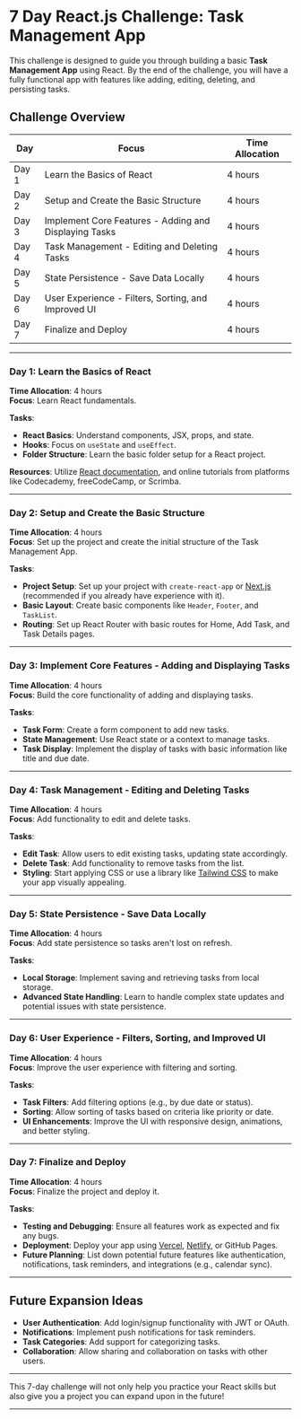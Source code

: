 # 7 Day React.js Challenge: Task Management App

This challenge is designed to guide you through building a basic **Task Management App** using React. By the end of the challenge, you will have a fully functional app with features like adding, editing, deleting, and persisting tasks.

## Challenge Overview

| Day   | Focus                                                 | Time Allocation |
| ----- | ----------------------------------------------------- | --------------- |
| Day 1 | Learn the Basics of React                             | 4 hours         |
| Day 2 | Setup and Create the Basic Structure                  | 4 hours         |
| Day 3 | Implement Core Features - Adding and Displaying Tasks | 4 hours         |
| Day 4 | Task Management - Editing and Deleting Tasks          | 4 hours         |
| Day 5 | State Persistence - Save Data Locally                 | 4 hours         |
| Day 6 | User Experience - Filters, Sorting, and Improved UI   | 4 hours         |
| Day 7 | Finalize and Deploy                                   | 4 hours         |

---

### Day 1: Learn the Basics of React

**Time Allocation**: 4 hours  
**Focus**: Learn React fundamentals.

**Tasks**:

- **React Basics**: Understand components, JSX, props, and state.
- **Hooks**: Focus on `useState` and `useEffect`.
- **Folder Structure**: Learn the basic folder setup for a React project.

**Resources**: Utilize [React documentation](https://reactjs.org/), and online tutorials from platforms like Codecademy, freeCodeCamp, or Scrimba.

---

### Day 2: Setup and Create the Basic Structure

**Time Allocation**: 4 hours  
**Focus**: Set up the project and create the initial structure of the Task Management App.

**Tasks**:

- **Project Setup**: Set up your project with `create-react-app` or [Next.js](https://nextjs.org/) (recommended if you already have experience with it).
- **Basic Layout**: Create basic components like `Header`, `Footer`, and `TaskList`.
- **Routing**: Set up React Router with basic routes for Home, Add Task, and Task Details pages.

---

### Day 3: Implement Core Features - Adding and Displaying Tasks

**Time Allocation**: 4 hours  
**Focus**: Build the core functionality of adding and displaying tasks.

**Tasks**:

- **Task Form**: Create a form component to add new tasks.
- **State Management**: Use React state or a context to manage tasks.
- **Task Display**: Implement the display of tasks with basic information like title and due date.

---

### Day 4: Task Management - Editing and Deleting Tasks

**Time Allocation**: 4 hours  
**Focus**: Add functionality to edit and delete tasks.

**Tasks**:

- **Edit Task**: Allow users to edit existing tasks, updating state accordingly.
- **Delete Task**: Add functionality to remove tasks from the list.
- **Styling**: Start applying CSS or use a library like [Tailwind CSS](https://tailwindcss.com/) to make your app visually appealing.

---

### Day 5: State Persistence - Save Data Locally

**Time Allocation**: 4 hours  
**Focus**: Add state persistence so tasks aren't lost on refresh.

**Tasks**:

- **Local Storage**: Implement saving and retrieving tasks from local storage.
- **Advanced State Handling**: Learn to handle complex state updates and potential issues with state persistence.

---

### Day 6: User Experience - Filters, Sorting, and Improved UI

**Time Allocation**: 4 hours  
**Focus**: Improve the user experience with filtering and sorting.

**Tasks**:

- **Task Filters**: Add filtering options (e.g., by due date or status).
- **Sorting**: Allow sorting of tasks based on criteria like priority or date.
- **UI Enhancements**: Improve the UI with responsive design, animations, and better styling.

---

### Day 7: Finalize and Deploy

**Time Allocation**: 4 hours  
**Focus**: Finalize the project and deploy it.

**Tasks**:

- **Testing and Debugging**: Ensure all features work as expected and fix any bugs.
- **Deployment**: Deploy your app using [Vercel](https://vercel.com/), [Netlify](https://www.netlify.com/), or GitHub Pages.
- **Future Planning**: List down potential future features like authentication, notifications, task reminders, and integrations (e.g., calendar sync).

---

## Future Expansion Ideas

- **User Authentication**: Add login/signup functionality with JWT or OAuth.
- **Notifications**: Implement push notifications for task reminders.
- **Task Categories**: Add support for categorizing tasks.
- **Collaboration**: Allow sharing and collaboration on tasks with other users.

---

This 7-day challenge will not only help you practice your React skills but also give you a project you can expand upon in the future!

---
